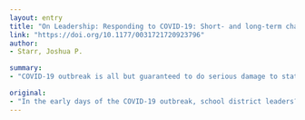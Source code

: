 ```yaml
---
layout: entry
title: "On Leadership: Responding to COVID-19: Short- and long-term challenges"
link: "https://doi.org/10.1177/0031721720923796"
author:
- Starr, Joshua P.

summary:
- "COVID-19 outbreak is all but guaranteed to do serious damage to state and local economies. Superintendents can look to their data systems to help identify those students and families that are most likely to need social services to make it through this phase and beyond. But even while racing to ensure students have access to regular meals, they cannot afford to ignore the longer-term challenges that their districts will face. CoVId-19 is not just as important as the need to move instruction online, he says."

original:
- "In the early days of the COVID-19 outbreak, school district leaders? most immediate priority was to ensure that students have access to regular meals. However, efforts to provide a range of other social services must follow close behind. As a start, superintendents can look to their data systems to help them identify those students and families that are most likely to need social services to make it through this phase and beyond. But even while racing to ensure students? health and safety, they cannot afford to ignore the longer-term challenges that their districts will face, given not just the need to move instruction online but also given that COVID-19 is all but guaranteed to do serious damage to state and local economies."
---
```


